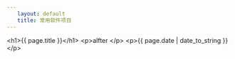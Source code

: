 ```yaml
---
　　layout: default
　　title: 常用软件项目
---
```

\<h1\>{{ page.title }}\</h1\>
\<p\>alfter \</p\>
\<p\>{{ page.date | date\_to\_string }}\</p\>